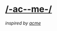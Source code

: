 # [/-ac--me-/](https://nairvarun.xyz/-ac--me-)
_inspired by [acme](https://en.wikipedia.org/wiki/Acme_(text_editor))_
